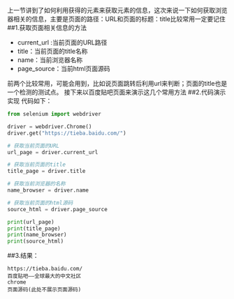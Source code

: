 上一节讲到了如何利用获得的元素来获取元素的信息，这次来说一下如何获取浏览器相关的信息，主要是页面的路径：URL和页面的标题：title比较常用一定要记住
##1.获取页面相关信息的方法
- current_url :当前页面的URL路径
- title：当前页面的title名称
- name：当前浏览器名称
- page_source：当前html页面源码

前两个比较常用，可能会用到，比如说页面跳转后利用url来判断；页面的title也是一个检测的测试点。
接下来以百度贴吧页面来演示这几个常用方法
##2.代码演示实现
代码如下：
```python
from selenium import webdriver

driver = webdriver.Chrome()
driver.get("https://tieba.baidu.com/")

# 获取当前页面的URL
url_page = driver.current_url

# 获取当前页面的title
title_page = driver.title

# 获取当前浏览器的名称
name_browser = driver.name

# 获取当前页面的html源码
source_html = driver.page_source

print(url_page)
print(title_page)
print(name_browser)
print(source_html)
```
##3.结果：
```text
https://tieba.baidu.com/
百度贴吧——全球最大的中文社区
chrome
页面源码(此处不展示页面源码)
```